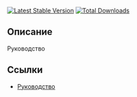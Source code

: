 [![Latest Stable Version](https://poser.pugx.org/yii2guide/perfect-code/v/stable.png)](https://packagist.org/packages/yii2guide/perfect-code)
[![Total Downloads](https://poser.pugx.org/yii2guide/perfect-code/downloads.png)](https://packagist.org/packages/yii2guide/perfect-code)

## Описание

Руководство 

## Ссылки

* [Руководство](guide/ru/README.md)
